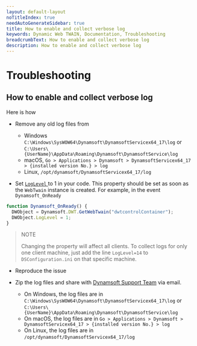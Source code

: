 ```yaml
---
layout: default-layout
noTitleIndex: true
needAutoGenerateSidebar: true
title: How to enable and collect verbose log
keywords: Dynamic Web TWAIN, Documentation, Troubleshooting
breadcrumbText: How to enable and collect verbose log
description: How to enable and collect verbose log
---
```


# Troubleshooting

## How to enable and collect verbose log

Here is how

- Remove any old log files from

  * Windows `C:\Windows\SysWOW64\Dynamsoft\DynamsoftServicex64_17\log` or `C:\Users\{UserName}\AppData\Roaming\Dynamsoft\DynamsoftService\log`
  * macOS, `Go > Applications > Dynamsoft > DynamsoftServicex64_17 > {installed version No.} > log`
  * Linux, `/opt/dynamsoft/DynamsoftServicex64_17/log`

- Set [ `LogLevel` ]({{site.info}}api/WebTwain_Util.html#loglevel) to 1 in your code. This property should be set as soon as the `WebTwain` instance is created. For example, in the event `Dynamsoft_OnReady`

```javascript
function Dynamsoft_OnReady() {
  DWObject = Dynamsoft.DWT.GetWebTwain("dwtcontrolContainer");
  DWObject.LogLevel = 1;
}
```

> NOTE
>
> Changing the property will affect all clients. To collect logs for only one client machine, just add the line `LogLevel=14` to `DSConfiguration.ini` on that specific machine. 

- Reproduce the issue

- Zip the log files and share with [Dynamsoft Support Team]({{site.about}}getsupport.html) via email.

  * On Windows, the log files are in `C:\Windows\SysWOW64\Dynamsoft\DynamsoftServicex64_17\log` or `C:\Users\{UserName}\AppData\Roaming\Dynamsoft\DynamsoftService\log` 
  * On macOS, the log files are in `Go > Applications > Dynamsoft > DynamsoftServicex64_17 > {installed version No.} > log`
  * On Linux, the log files are in `/opt/dynamsoft/DynamsoftServicex64_17/log` 
